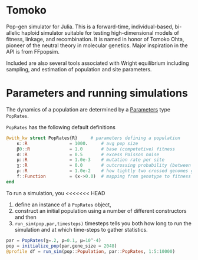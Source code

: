 # Tomoko

Pop-gen simulator for Julia.  This is a forward-time, individual-based, bi-allelic haploid simulator suitable for testing high-dimensional models of fitness, linkage, and recombination. It is named in honor of Tomoko Ohta, pioneer of the neutral theory in molecular genetics. Major inspiration in the API is from FFpopsim.

Included are also several tools associated with Wright equilibrium including sampling, and estimation of population and site parameters.

# Parameters and running simulations
The dynamics of a population are determined by a [Parameters](https://github.com/mauro3/Parameters.jl) type `PopRates`.

`PopRates` has the following default definitions

```julia
@with_kw struct PopRates{R}		# parameters defining a population
	κ::R 				= 1000.		# avg pop size
	β0::R 				= 1.0		# base (competetive) fitness  
	σ::R 				= 0.5 		# excess Poisson noise
	μ::R 				= 1.0e-3	# mutation rate per site
    χ::R				= 0.0		# outcrossing probability (between 0 and one), 
	ρ::R 				= 1.0e-2	# how tightly two crossed genomes get wound together (# of crosses per nucleotide)
	f::Function 		= (x->0.0)	# mapping from genotype to fitness (increased birth + competion)
end
```

To run a simulation, you 
<<<<<<< HEAD
1. define an instance of a `PopRates` object, 
2. construct an initial population using a number of different constructors and then 
3. `run_sim(pop,par,timesteps)` timesteps tells you both how long to run the simulation and at which time-steps to gather statistics.



```julia
par = PopRates(χ=.2, ρ=0.1, μ=10^-4)
pop = initialize_pop(par,gene_size = 2048)
@profile df = run_sim(pop::Population, par::PopRates, 1:5:10000)
```

